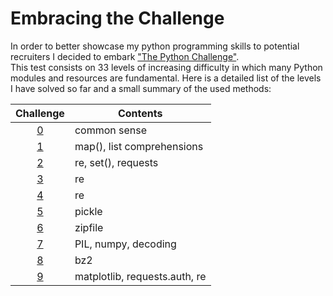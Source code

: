 # Embracing the Challenge
In order to better showcase my python programming skills to potential recruiters I decided to embark ["The Python Challenge"](http://www.pythonchallenge.com/).<br/>
This test consists on 33 levels of increasing difficulty in which  many Python modules and resources are fundamental.
Here is a detailed list of the levels I have solved so far and a small summary of the used methods:

Challenge | Contents  
:---: | -------------
[0](0)  | common sense
[1](1) | map(), list comprehensions
[2](2) | re, set(), requests
[3](3) | re
[4](4) | re
[5](5) | pickle
[6](6) | zipfile
[7](7) | PIL, numpy, decoding
[8](8) | bz2
[9](9) | matplotlib, requests.auth, re

